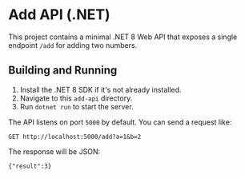 # Add API (.NET)

This project contains a minimal .NET 8 Web API that exposes a single endpoint `/add` for adding two numbers.

## Building and Running

1. Install the .NET 8 SDK if it's not already installed.
2. Navigate to this `add-api` directory.
3. Run `dotnet run` to start the server.

The API listens on port `5000` by default. You can send a request like:

```
GET http://localhost:5000/add?a=1&b=2
```

The response will be JSON:

```
{"result":3}
```
